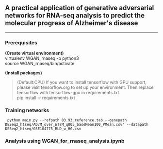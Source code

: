 ## A practical application of generative adversarial networks for RNA-seq analysis to predict the molecular progress of Alzheimer's disease
________

### Prerequisites
__(Create virtual environment)__  
     virtualenv WGAN_rnaseq -p python3  
     source WGAN_rnaseq/bin/activate

__(Install packages)__  
>(Default:CPU) If you want to install tensorflow with GPU support, please visit tensorflow.org to set up your environment. Then replace tensorflow with tensorflow-gpu in requirements.txt  
     pip install -r requirements.txt  

### Training networks
     python main.py --refpath 83.93_reference.tab --genepath DESeq2_htseq/AD7M_over_WT7M_q005_baseMean100_PMean.csv' --datapath DESeq2_htseq/GSE104775_RLD_w_HG.csv  

### Analysis using WGAN_for_rnaseq_analysis.ipynb
